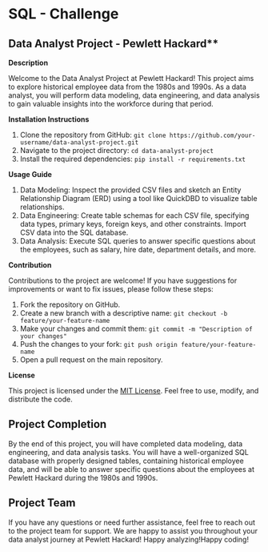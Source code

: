 # SQL - Challenge
## Data Analyst Project - Pewlett Hackard**

**Description**

Welcome to the Data Analyst Project at Pewlett Hackard! This project aims to explore historical employee data from the 1980s and 1990s. As a data analyst, you will perform data modeling, data engineering, and data analysis to gain valuable insights into the workforce during that period.

**Installation Instructions**

1. Clone the repository from GitHub: `git clone https://github.com/your-username/data-analyst-project.git`
2. Navigate to the project directory: `cd data-analyst-project`
3. Install the required dependencies: `pip install -r requirements.txt`

**Usage Guide**

1. Data Modeling: Inspect the provided CSV files and sketch an Entity Relationship Diagram (ERD) using a tool like QuickDBD to visualize table relationships.
2. Data Engineering: Create table schemas for each CSV file, specifying data types, primary keys, foreign keys, and other constraints. Import CSV data into the SQL database.
3. Data Analysis: Execute SQL queries to answer specific questions about the employees, such as salary, hire date, department details, and more.

**Contribution**

Contributions to the project are welcome! If you have suggestions for improvements or want to fix issues, please follow these steps:

1. Fork the repository on GitHub.
2. Create a new branch with a descriptive name: `git checkout -b feature/your-feature-name`
3. Make your changes and commit them: `git commit -m "Description of your changes"`
4. Push the changes to your fork: `git push origin feature/your-feature-name`
5. Open a pull request on the main repository.

**License**

This project is licensed under the [MIT License](LICENSE). Feel free to use, modify, and distribute the code.

## Project Completion

By the end of this project, you will have completed data modeling, data engineering, and data analysis tasks. You will have a well-organized SQL database with properly designed tables, containing historical employee data, and will be able to answer specific questions about the employees at Pewlett Hackard during the 1980s and 1990s.

## Project Team

If you have any questions or need further assistance, feel free to reach out to the project team for support. We are happy to assist you throughout your data analyst journey at Pewlett Hackard! Happy analyzing!Happy coding!
